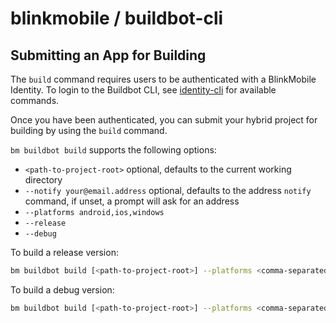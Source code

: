 # blinkmobile / buildbot-cli

## Submitting an App for Building

The `build` command requires users to be authenticated with a BlinkMobile Identity.
To login to the Buildbot CLI, see [identity-cli](https://github.com/blinkmobile/identity-cli)
for available commands.

Once you have been authenticated, you can submit your hybrid project for building
by using the `build` command.

`bm buildbot build` supports the following options:
- `<path-to-project-root>` optional, defaults to the current working directory
- `--notify your@email.address` optional, defaults to the address `notify` command, if unset, a prompt will ask for an address
- `--platforms android,ios,windows`
- `--release`
- `--debug`

To build a release version:
```sh
bm buildbot build [<path-to-project-root>] --platforms <comma-separated-list-of-platforms> [--buildMode release] --notify <your email>
```

To build a debug version:
```sh
bm buildbot build [<path-to-project-root>] --platforms <comma-separated-list-of-platforms> --buildMode debug --notify <your email>`
```
